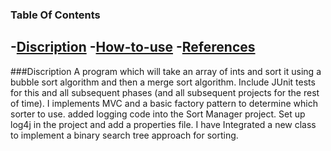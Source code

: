 ### Table Of Contents
-[Discription](#description)
-[How-to-use](#How-to-use)
-[References](#References)
-------
###Discription
A program which will take an array of ints and sort it using a bubble sort algorithm and then a merge sort algorithm. Include JUnit tests for this and all subsequent phases (and all subsequent projects for the rest of time). I implements MVC and a basic factory pattern to determine which sorter to use. added logging code into the Sort Manager project. Set up log4j in the project and add a properties file. I have Integrated a new class to implement a binary search tree approach for sorting.
